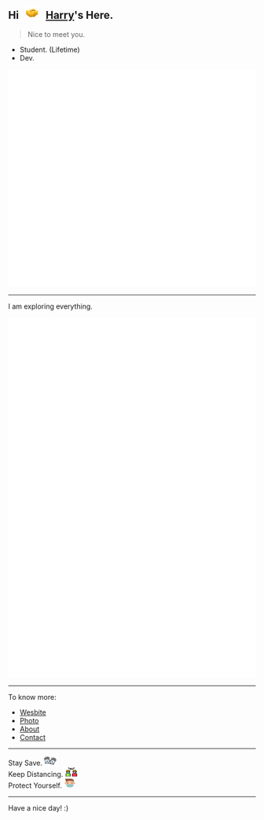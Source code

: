 <!--CSS-->
<head>
  <link rel="stylesheet" href="https://cdn.jsdelivr.net/npm/@fortawesome/fontawesome-free/css/all.min.css">
</head>



## Hi &nbsp; <img src="./img/Shake-Hands-Facebook.png" width="25" height="25"> &nbsp; [Harry](https://www.harrly.com)'s Here.

> Nice to meet you.

- Student. (Lifetime)
- Dev.

![Metrics](./img/metrics/metrics.svg)

---

I am exploring everything.

![Metrics](./img/metrics/metrics.additional.svg)

---

To know more:

- [Wesbite](https://www.harrly.com)
- [Photo](https://photo.harrly.com)
- [About](https://blog.harrly.com/about)
- [Contact](mailto:hi@hiio.me)

---

Stay Save. <img src="./img/Gloves-Freepik.svg" width="25" height="20">
</br>
Keep Distancing. <img src="./img/Social-Distancing-catkuro.svg" width="25" height="20">
</br>
Protect Yourself. <img src="./img/Mask-monkik.svg" width="25" height="20">

---

Have a nice day! :)
